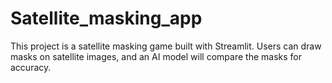 # Satellite_masking_app
This project is a satellite masking game built with Streamlit. Users can draw masks on satellite images, and an AI model will compare the masks for accuracy.
